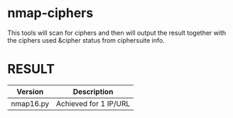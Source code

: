 # nmap-ciphers
This tools will scan for ciphers and then will output the result together with the ciphers used &amp;cipher status from ciphersuite info.

# RESULT

| Version | Description |
|---------|-------------|
|nmap16.py|Achieved for 1 IP/URL|


